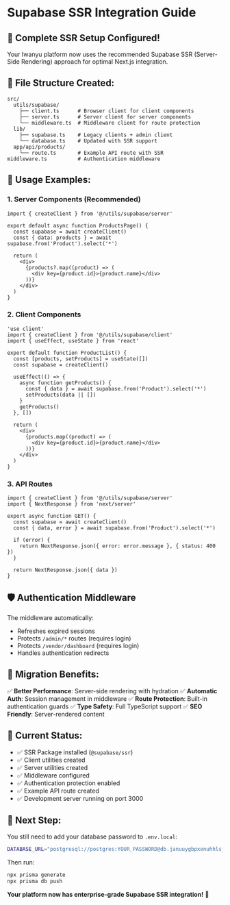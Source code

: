 # Supabase SSR Integration Guide

## 🚀 Complete SSR Setup Configured!

Your Iwanyu platform now uses the recommended Supabase SSR (Server-Side Rendering) approach for optimal Next.js integration.

## 📁 File Structure Created:

```
src/
  utils/supabase/
    ├── client.ts      # Browser client for client components
    ├── server.ts      # Server client for server components
    └── middleware.ts  # Middleware client for route protection
  lib/
    ├── supabase.ts    # Legacy clients + admin client
    └── database.ts    # Updated with SSR support
  app/api/products/
    └── route.ts       # Example API route with SSR
middleware.ts          # Authentication middleware
```

## 🔧 Usage Examples:

### 1. Server Components (Recommended)
```tsx
import { createClient } from '@/utils/supabase/server'

export default async function ProductsPage() {
  const supabase = await createClient()
  const { data: products } = await supabase.from('Product').select('*')

  return (
    <div>
      {products?.map((product) => (
        <div key={product.id}>{product.name}</div>
      ))}
    </div>
  )
}
```

### 2. Client Components
```tsx
'use client'
import { createClient } from '@/utils/supabase/client'
import { useEffect, useState } from 'react'

export default function ProductList() {
  const [products, setProducts] = useState([])
  const supabase = createClient()

  useEffect(() => {
    async function getProducts() {
      const { data } = await supabase.from('Product').select('*')
      setProducts(data || [])
    }
    getProducts()
  }, [])

  return (
    <div>
      {products.map((product) => (
        <div key={product.id}>{product.name}</div>
      ))}
    </div>
  )
}
```

### 3. API Routes
```tsx
import { createClient } from '@/utils/supabase/server'
import { NextResponse } from 'next/server'

export async function GET() {
  const supabase = await createClient()
  const { data, error } = await supabase.from('Product').select('*')
  
  if (error) {
    return NextResponse.json({ error: error.message }, { status: 400 })
  }
  
  return NextResponse.json({ data })
}
```

## 🛡️ Authentication Middleware

The middleware automatically:
- Refreshes expired sessions
- Protects `/admin/*` routes (requires login)
- Protects `/vendor/dashboard` (requires login)
- Handles authentication redirects

## 🔄 Migration Benefits:

✅ **Better Performance**: Server-side rendering with hydration
✅ **Automatic Auth**: Session management in middleware
✅ **Route Protection**: Built-in authentication guards
✅ **Type Safety**: Full TypeScript support
✅ **SEO Friendly**: Server-rendered content

## 🎯 Current Status:

- ✅ SSR Package installed (`@supabase/ssr`)
- ✅ Client utilities created
- ✅ Server utilities created  
- ✅ Middleware configured
- ✅ Authentication protection enabled
- ✅ Example API route created
- ✅ Development server running on port 3000

## 🔑 Next Step:

You still need to add your database password to `.env.local`:

```bash
DATABASE_URL="postgresql://postgres:YOUR_PASSWORD@db.januuygbpxenuhhlsjph.supabase.co:5432/postgres"
```

Then run:
```bash
npx prisma generate
npx prisma db push
```

**Your platform now has enterprise-grade Supabase SSR integration!** 🌟
